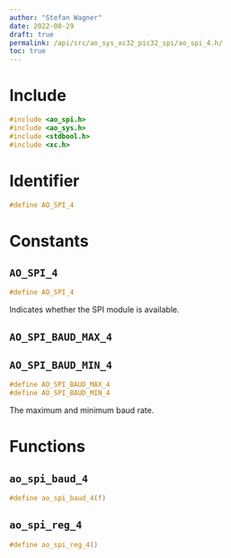 ```yaml
---
author: "Stefan Wagner"
date: 2022-08-29
draft: true
permalink: /api/src/ao_sys_xc32_pic32_spi/ao_spi_4.h/
toc: true
---
```


# Include

```c
#include <ao_spi.h>
#include <ao_sys.h>
#include <stdbool.h>
#include <xc.h>
```

# Identifier

```c
#define AO_SPI_4
```

# Constants

## `AO_SPI_4`

```c
#define AO_SPI_4
```

Indicates whether the SPI module is available.

## `AO_SPI_BAUD_MAX_4`
## `AO_SPI_BAUD_MIN_4`

```c
#define AO_SPI_BAUD_MAX_4
#define AO_SPI_BAUD_MIN_4
```

The maximum and minimum baud rate.

# Functions

## `ao_spi_baud_4`

```c
#define ao_spi_baud_4(f)
```

## `ao_spi_reg_4`

```c
#define ao_spi_reg_4()
```
